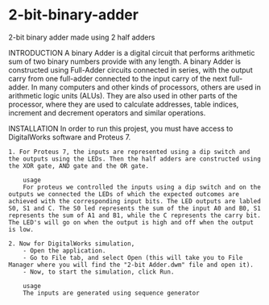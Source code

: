 # 2-bit-binary-adder
 2-bit binary adder made using 2 half adders

 INTRODUCTION
A binary Adder is a digital circuit that performs arithmetic sum of two binary numbers provide with any length. A binary Adder is constructed using Full-Adder circuits connected in series, with the output carry from one full-adder connected to the input carry of the next full-adder. In many computers and other kinds of processors, others are used in arithmetic logic units (ALUs). They are also used in other parts of the processor, where they are used to calculate addresses, table indices, increment and decrement operators and similar operations.

INSTALLATION
In order to run this projest, you must have access to DigitalWorks software and Proteus 7. 

    1. For Proteus 7, the inputs are represented using a dip switch and the outputs using the LEDs. Then the half adders are constructed using the XOR gate, AND gate and the OR gate.

        usage
        For proteus we controlled the inputs using a dip switch and on the outputs we connected the LEDs of which the expected outcomes are achieved with the corresponding input bits. The LED outputs are labled S0, S1 and C. The S0 led represents the sum of the input A0 and B0, S1 represents the sum of A1 and B1, while the C represents the carry bit. The LED's will go on when the output is high and off when the output is low.

    2. Now for DigitalWorks simulation, 
        - Open the application.
        - Go to File tab, and select Open (this will take you to File Manager where you will find the "2-bit Adder.dwm" file and open it).
        - Now, to start the simulation, click Run.

        usage
        The inputs are generated using sequence generator

        